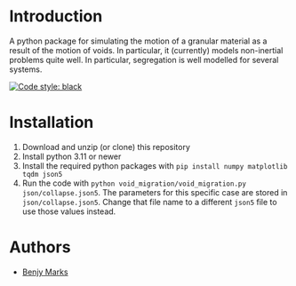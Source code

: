 # Introduction

A python package for simulating the motion of a granular material as a result of the motion of voids. In particular, it (currently) models non-inertial problems quite well. In particular, segregation is well modelled for several systems.

[![Code style: black](https://img.shields.io/badge/code%20style-black-000000.svg)](https://github.com/psf/black)

# Installation

1.  Download and unzip (or clone) this repository
2.  Install python 3.11 or newer
3.  Install the required python packages with `pip install numpy matplotlib tqdm json5`
4.  Run the code with `python void_migration/void_migration.py json/collapse.json5`. The parameters for this specific case are stored in `json/collapse.json5`. Change that file name to a different `json5` file to use those values instead.

# Authors
- [Benjy Marks](mailto:benjy.marks@sydney.edu.au)
